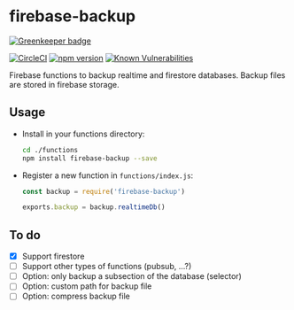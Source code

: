 # firebase-backup

[![Greenkeeper badge](https://badges.greenkeeper.io/n6g7/firebase-backup.svg)](https://greenkeeper.io/)

[![CircleCI](https://circleci.com/gh/n6g7/firebase-backup.svg?style=svg)](https://circleci.com/gh/n6g7/firebase-backup)
[![npm version](https://badge.fury.io/js/firebase-backup.svg)](https://badge.fury.io/js/firebase-backup)
[![Known Vulnerabilities](https://snyk.io/test/github/n6g7/firebase-backup/badge.svg?targetFile=package.json)](https://snyk.io/test/github/n6g7/firebase-backup?targetFile=package.json)

Firebase functions to backup realtime and firestore databases.
Backup files are stored in firebase storage.

## Usage

- Install in your functions directory:
  ```sh
  cd ./functions
  npm install firebase-backup --save
  ```
- Register a new function in `functions/index.js`:
  ```js
  const backup = require('firebase-backup')

  exports.backup = backup.realtimeDb()
  ```

## To do

- [X] Support firestore
- [ ] Support other types of functions (pubsub, ...?)
- [ ] Option: only backup a subsection of the database (selector)
- [ ] Option: custom path for backup file
- [ ] Option: compress backup file
